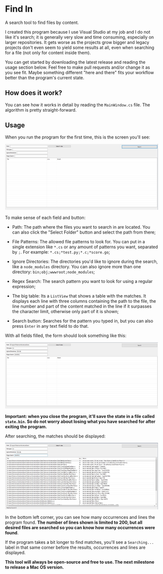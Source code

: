 # Find In

A search tool to find files by content.

I created this program because I use Visual Studio at my job and I do not like it's search; it is generally very slow and time consuming, especially on larger repositories. It gets worse as the projects grow bigger and legacy projects don't even seem to yield some results at all, even when searching for a file (not only for content inside them).

You can get started by downloading the latest release and reading the usage section below. Feel free to make pull requests and/or change it as you see fit. Maybe something different "here and there" fits your workflow better than the program's current state.

## How does it work?

You can see how it works in detail by reading the `MainWindow.cs` file. The algorithm is pretty straight-forward.

## Usage

When you run the program for the first time, this is the screen you'll see:

![A screenshot of the Initial Screen](DocsImages/InitialScreen.jpg)

To make sense of each field and button:

- Path: The path where the files you want to search in are located. You can also click the "Select Folder" button and select the path from there;

- File Patterns: The allowed file patterns to look for. You can put in a single extension like `*.cs` or any amount of patterns you want, separated by `;`. For example: `*.cs;*test.py;*.c;*score.go`;

- Ignore Directories: The directories you'd like to ignore during the search, like a `node_modules` directory. You can also ignore more than one directory: `bin;obj;wwwroot;node_modules`;

- Regex Search: The search pattern you want to look for using a regular expression;

- The big table: Its a `ListView` that shows a table with the matches. It displays each line with three columns containing the path to the file, the line number and part of the content matched in the line if it surpasses the character limit, otherwise only part of it is shown;

- Search button: Searches for the pattern you typed in, but you can also press `Enter` in any text field to do that.

With all fields filled, the form should look something like this:

![A screenshot of the initial screen with all fields filled](DocsImages/AllFieldsFilled.jpg)

**Important: when you close the program, it'll save the state in a file called `state.bin`. So do not worry about losing what you have searched for after exiting the program.**

After searching, the matches should be displayed:

![A screenshot of the program searching for matches](DocsImages/MatchesFound.jpg)

In the bottom left corner, you can see how many occurrences and lines the program found. **The number of lines shown is limited to 200, but all desired files are searched so you can know how many occurrences were found**.

 If the program takes a bit longer to find matches, you'll see a `Searching...` label in that same corner before the results, occurrences and lines are displayed.


**This tool will always be open-source and free to use. The next milestone to release a Mac OS version.**
